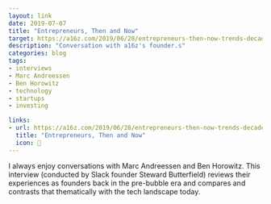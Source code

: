 ```yaml
---
layout: link
date: 2019-07-07
title: "Entrepreneurs, Then and Now"
target: https://a16z.com/2019/06/28/entrepreneurs-then-now-trends-decades-a16z-anniversary-ben-marc-stewart/
description: "Conversation with a16z's founder.s"
categories: blog
tags:
- interviews
- Marc Andreessen
- Ben Horowitz
- technology
- startups
- investing

links:
- url: https://a16z.com/2019/06/28/entrepreneurs-then-now-trends-decades-a16z-anniversary-ben-marc-stewart/
  title: "Entrepreneurs, Then and Now"
  icon: 📂
---
```


I always enjoy conversations with Marc Andreessen and Ben Horowitz. This interview (conducted by Slack founder Steward Butterfield) reviews their experiences as founders back in the pre-bubble era and compares and contrasts that thematically with the tech landscape today.
